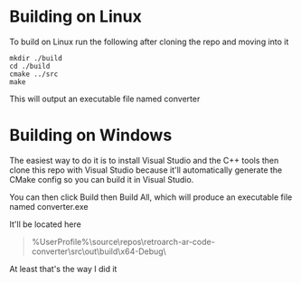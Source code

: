 # Building on Linux
To build on Linux run the following after cloning the repo and moving into it

    mkdir ./build
    cd ./build
    cmake ../src
    make
This will output an executable file named converter 

# Building on Windows
The easiest way to do it is to install Visual Studio and the C++ tools then clone this repo with Visual Studio because it'll automatically generate the CMake config so you can build it in Visual Studio.

You can then click Build then Build All, which will produce an executable file named converter.exe

It'll be located here
>   %UserProfile%\source\repos\retroarch-ar-code-converter\src\out\build\x64-Debug\

At least that's the way I did it